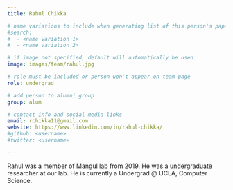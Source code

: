 ```yaml
---
title: Rahul Chikka

# name variations to include when generating list of this person's papers
#search:
#  - <name variation 1>
#  - <name variation 2>

# if image not specified, default will automatically be used
image: images/team/rahul.jpg

# role must be included or person won't appear on team page
role: undergrad

# add person to alumni group
group: alum

# contact info and social media links
email: rchikka11@gmail.com
website: https://www.linkedin.com/in/rahul-chikka/
#github: <username>
#twitter: <username>

---
```


Rahul was a member of Mangul lab from 2019. He was a undergraduate researcher at our lab. He is currently a Undergrad @ UCLA, Computer Science.
